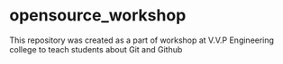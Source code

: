 # opensource_workshop
This repository was created as a part of workshop at V.V.P Engineering college to teach students about Git and Github
